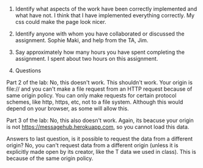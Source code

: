 1. Identify what aspects of the work have been correctly implemented and what have not.
I think that I have implemented everything correctly. My css could make the page look nicer. 

2. Identify anyone with whom you have collaborated or discussed the assignment.
Sophie Maki, and help from the TA, Jim.


3. Say approximately how many hours you have spent completing the assignment.
I spent about two hours on this assignment. 

4. Questions 

Part 2 of the lab: 
No, this doesn't work. This shouldn't work. Your origin is file:// and
you can't make a file request from an HTTP request because of same origin policy. You can only make requests for certain protocol schemes, like http, https, etc, not to a file system. Although this would depend on your browser, as some will allow this. 

Part 3 of the lab: 
No, this also doesn't work. Again, its beacuse your origin is not  https://messagehub.herokuapp.com, so you cannot load this data. 

Answers to last question, is it possible to request the data from a different origin?
	No, you can't request data from a different origin (unless it is explicitly made open by its creator, like the T data we used in class). This is because of the same origin policy. 

